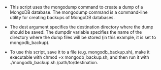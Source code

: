 - This script uses the mongodump command to create a dump of a MongoDB database. The mongodump command is a command-line utility for creating backups of MongoDB databases.

- The dest argument specifies the destination directory where the dump should be saved. The dumpdir variable specifies the name of the directory where the dump files will be stored (in this example, it is set to mongodb_backup).

- To use this script, save it to a file (e.g. mongodb_backup.sh), make it executable with chmod +x mongodb_backup.sh, and then run it with ./mongodb_backup.sh /path/to/destination.